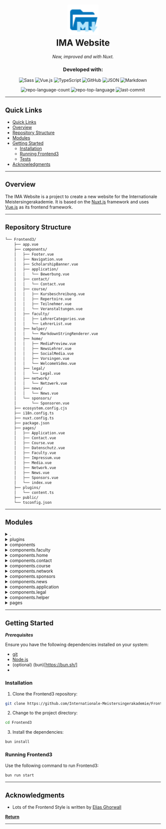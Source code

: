 <div align="center">
<h1>
   <img src="https://raw.githubusercontent.com/PKief/vscode-material-icon-theme/ec559a9f6bfd399b82bb44393651661b08aaf7ba/icons/folder-markdown-open.svg" width="100" height="100" />
   <br>
   IMA Website
</h1>
<i> New, improved and with Nuxt.</i>
<h3>Developed with:</h3>

<p align="center">
<img src="https://img.shields.io/badge/Sass-CC6699.svg?style=flat&logo=Sass&logoColor=white" alt="Sass">
<img src="https://img.shields.io/badge/Vue.js-4FC08D.svg?style=flat&logo=vuedotjs&logoColor=white" alt="Vue.js">
<img src="https://img.shields.io/badge/TypeScript-3178C6.svg?style=flat&logo=TypeScript&logoColor=white" alt="TypeScript">
<img src="https://img.shields.io/badge/GitHub-181717.svg?style=flat&logo=GitHub&logoColor=white" alt="GitHub">
<img src="https://img.shields.io/badge/JSON-000000.svg?style=flat&logo=JSON&logoColor=white" alt="JSON">
<img src="https://img.shields.io/badge/Markdown-000000.svg?style=flat&logo=Markdown&logoColor=white" alt="Markdown">
</p>

![repo-language-count](https://img.shields.io/github/languages/count/Internationale-Meistersingerakademie/Frontend3?style=flat&labelColor=E5E4E2&color=869BB3)
![repo-top-language](https://img.shields.io/github/languages/top/Internationale-Meistersingerakademie/Frontend3?style=flat&labelColor=E5E4E2&color=869BB3)
![last-commit](https://img.shields.io/github/last-commit/Internationale-Meistersingerakademie/Frontend3?style=flat&labelColor=E5E4E2&color=869BB3)
</div>

---

##  Quick Links
- [ Quick Links](#-quick-links)
- [ Overview](#-overview)
- [ Repository Structure](#-repository-structure)
- [ Modules](#modules)
- [ Getting Started](#-getting-started)
    - [ Installation](#-installation)
    - [ Running Frontend3](#-running-Frontend3)
    - [ Tests](#-tests)
- [ Acknowledgments](#-acknowledgments)

---

##  Overview

The IMA Website is a project to create a new website for the Internationale Meistersingerakademie. It is based on the [Nuxt.js](https://nuxtjs.org/) framework and uses [Vue.js](https://vuejs.org/) as its frontend framework.

---


##  Repository Structure

```
└── Frontend3/
    ├── app.vue
    ├── components/
    │   ├── Footer.vue
    │   ├── Navigation.vue
    │   ├── ScholarshipBanner.vue
    │   ├── application/
    │   │   └── Bewerbung.vue
    │   ├── contact/
    │   │   └── Contact.vue
    │   ├── course/
    │   │   ├── Kursbeschreibung.vue
    │   │   ├── Repertoire.vue
    │   │   ├── Teilnehmer.vue
    │   │   └── Veranstaltungen.vue
    │   ├── faculty/
    │   │   ├── LehrerCategories.vue
    │   │   └── LehrerList.vue
    │   ├── helper/
    │   │   └── MarkdownStringRenderer.vue
    │   ├── home/
    │   │   ├── MediaPreview.vue
    │   │   ├── NewsLehrer.vue
    │   │   ├── SocialMedia.vue
    │   │   ├── Vorsingen.vue
    │   │   └── WelcomeVideo.vue
    │   ├── legal/
    │   │   └── Legal.vue
    │   ├── network/
    │   │   └── Netzwerk.vue
    │   ├── news/
    │   │   └── News.vue
    │   └── sponsors/
    │       └── Sponsoren.vue
    ├── ecosystem.config.cjs
    ├── i18n.config.ts
    ├── nuxt.config.ts
    ├── package.json
    ├── pages/
    │   ├── Application.vue
    │   ├── Contact.vue
    │   ├── Course.vue
    │   ├── Datenschutz.vue
    │   ├── Faculty.vue
    │   ├── Impressum.vue
    │   ├── Media.vue
    │   ├── Network.vue
    │   ├── News.vue
    │   ├── Sponsors.vue
    │   └── index.vue
    ├── plugins/
    │   └── content.ts
    ├── public/
    └── tsconfig.json

```

---

##  Modules

<details closed><summary>.</summary>

| File                                                                                                                     | Summary                                                                   |
| ---                                                                                                                      | ---                                                                       |
| [app.vue](https://github.com/Internationale-Meistersingerakademie/Frontend3/blob/main/app.vue)                           | Error generating summary: HTTPStatusError occurred. See logs for details. |
| [i18n.config.ts](https://github.com/Internationale-Meistersingerakademie/Frontend3/blob/main/i18n.config.ts)             | Error generating summary: HTTPStatusError occurred. See logs for details. |
| [package.json](https://github.com/Internationale-Meistersingerakademie/Frontend3/blob/main/package.json)                 | Error generating summary: HTTPStatusError occurred. See logs for details. |
| [nuxt.config.ts](https://github.com/Internationale-Meistersingerakademie/Frontend3/blob/main/nuxt.config.ts)             | Error generating summary: HTTPStatusError occurred. See logs for details. |
| [ecosystem.config.cjs](https://github.com/Internationale-Meistersingerakademie/Frontend3/blob/main/ecosystem.config.cjs) | Error generating summary: HTTPStatusError occurred. See logs for details. |
| [tsconfig.json](https://github.com/Internationale-Meistersingerakademie/Frontend3/blob/main/tsconfig.json)               | Error generating summary: HTTPStatusError occurred. See logs for details. |

</details>

<details closed><summary>plugins</summary>

| File                                                                                                         | Summary                                                                   |
| ---                                                                                                          | ---                                                                       |
| [content.ts](https://github.com/Internationale-Meistersingerakademie/Frontend3/blob/main/plugins/content.ts) | Error generating summary: HTTPStatusError occurred. See logs for details. |

</details>

<details closed><summary>components</summary>

| File                                                                                                                                  | Summary                                                                   |
| ---                                                                                                                                   | ---                                                                       |
| [ScholarshipBanner.vue](https://github.com/Internationale-Meistersingerakademie/Frontend3/blob/main/components/ScholarshipBanner.vue) | Error generating summary: HTTPStatusError occurred. See logs for details. |
| [Footer.vue](https://github.com/Internationale-Meistersingerakademie/Frontend3/blob/main/components/Footer.vue)                       | Error generating summary: HTTPStatusError occurred. See logs for details. |
| [Navigation.vue](https://github.com/Internationale-Meistersingerakademie/Frontend3/blob/main/components/Navigation.vue)               | Error generating summary: HTTPStatusError occurred. See logs for details. |

</details>

<details closed><summary>components.faculty</summary>

| File                                                                                                                                        | Summary                                                                   |
| ---                                                                                                                                         | ---                                                                       |
| [LehrerList.vue](https://github.com/Internationale-Meistersingerakademie/Frontend3/blob/main/components/faculty/LehrerList.vue)             | Error generating summary: HTTPStatusError occurred. See logs for details. |
| [LehrerCategories.vue](https://github.com/Internationale-Meistersingerakademie/Frontend3/blob/main/components/faculty/LehrerCategories.vue) | Error generating summary: HTTPStatusError occurred. See logs for details. |

</details>

<details closed><summary>components.home</summary>

| File                                                                                                                             | Summary                                                                   |
| ---                                                                                                                              | ---                                                                       |
| [Vorsingen.vue](https://github.com/Internationale-Meistersingerakademie/Frontend3/blob/main/components/home/Vorsingen.vue)       | Error generating summary: HTTPStatusError occurred. See logs for details. |
| [SocialMedia.vue](https://github.com/Internationale-Meistersingerakademie/Frontend3/blob/main/components/home/SocialMedia.vue)   | Error generating summary: HTTPStatusError occurred. See logs for details. |
| [NewsLehrer.vue](https://github.com/Internationale-Meistersingerakademie/Frontend3/blob/main/components/home/NewsLehrer.vue)     | Error generating summary: HTTPStatusError occurred. See logs for details. |
| [WelcomeVideo.vue](https://github.com/Internationale-Meistersingerakademie/Frontend3/blob/main/components/home/WelcomeVideo.vue) | Error generating summary: HTTPStatusError occurred. See logs for details. |
| [MediaPreview.vue](https://github.com/Internationale-Meistersingerakademie/Frontend3/blob/main/components/home/MediaPreview.vue) | Error generating summary: HTTPStatusError occurred. See logs for details. |

</details>

<details closed><summary>components.contact</summary>

| File                                                                                                                      | Summary                                                                   |
| ---                                                                                                                       | ---                                                                       |
| [Contact.vue](https://github.com/Internationale-Meistersingerakademie/Frontend3/blob/main/components/contact/Contact.vue) | Error generating summary: HTTPStatusError occurred. See logs for details. |

</details>

<details closed><summary>components.course</summary>

| File                                                                                                                                       | Summary                                                                   |
| ---                                                                                                                                        | ---                                                                       |
| [Teilnehmer.vue](https://github.com/Internationale-Meistersingerakademie/Frontend3/blob/main/components/course/Teilnehmer.vue)             | Error generating summary: HTTPStatusError occurred. See logs for details. |
| [Veranstaltungen.vue](https://github.com/Internationale-Meistersingerakademie/Frontend3/blob/main/components/course/Veranstaltungen.vue)   | Error generating summary: HTTPStatusError occurred. See logs for details. |
| [Kursbeschreibung.vue](https://github.com/Internationale-Meistersingerakademie/Frontend3/blob/main/components/course/Kursbeschreibung.vue) | Error generating summary: HTTPStatusError occurred. See logs for details. |
| [Repertoire.vue](https://github.com/Internationale-Meistersingerakademie/Frontend3/blob/main/components/course/Repertoire.vue)             | Error generating summary: HTTPStatusError occurred. See logs for details. |

</details>

<details closed><summary>components.network</summary>

| File                                                                                                                        | Summary                                                                   |
| ---                                                                                                                         | ---                                                                       |
| [Netzwerk.vue](https://github.com/Internationale-Meistersingerakademie/Frontend3/blob/main/components/network/Netzwerk.vue) | Error generating summary: HTTPStatusError occurred. See logs for details. |

</details>

<details closed><summary>components.sponsors</summary>

| File                                                                                                                           | Summary                                                                   |
| ---                                                                                                                            | ---                                                                       |
| [Sponsoren.vue](https://github.com/Internationale-Meistersingerakademie/Frontend3/blob/main/components/sponsors/Sponsoren.vue) | Error generating summary: HTTPStatusError occurred. See logs for details. |

</details>

<details closed><summary>components.news</summary>

| File                                                                                                             | Summary                                                                   |
| ---                                                                                                              | ---                                                                       |
| [News.vue](https://github.com/Internationale-Meistersingerakademie/Frontend3/blob/main/components/news/News.vue) | Error generating summary: HTTPStatusError occurred. See logs for details. |

</details>

<details closed><summary>components.application</summary>

| File                                                                                                                              | Summary                                                                   |
| ---                                                                                                                               | ---                                                                       |
| [Bewerbung.vue](https://github.com/Internationale-Meistersingerakademie/Frontend3/blob/main/components/application/Bewerbung.vue) | Error generating summary: HTTPStatusError occurred. See logs for details. |

</details>

<details closed><summary>components.legal</summary>

| File                                                                                                                | Summary                                                                   |
| ---                                                                                                                 | ---                                                                       |
| [Legal.vue](https://github.com/Internationale-Meistersingerakademie/Frontend3/blob/main/components/legal/Legal.vue) | Error generating summary: HTTPStatusError occurred. See logs for details. |

</details>

<details closed><summary>components.helper</summary>

| File                                                                                                                                                   | Summary                                                                   |
| ---                                                                                                                                                    | ---                                                                       |
| [MarkdownStringRenderer.vue](https://github.com/Internationale-Meistersingerakademie/Frontend3/blob/main/components/helper/MarkdownStringRenderer.vue) | Error generating summary: HTTPStatusError occurred. See logs for details. |

</details>

<details closed><summary>pages</summary>

| File                                                                                                                 | Summary                                                                   |
| ---                                                                                                                  | ---                                                                       |
| [index.vue](https://github.com/Internationale-Meistersingerakademie/Frontend3/blob/main/pages/index.vue)             | Error generating summary: HTTPStatusError occurred. See logs for details. |
| [Application.vue](https://github.com/Internationale-Meistersingerakademie/Frontend3/blob/main/pages/Application.vue) | Error generating summary: HTTPStatusError occurred. See logs for details. |
| [News.vue](https://github.com/Internationale-Meistersingerakademie/Frontend3/blob/main/pages/News.vue)               | Error generating summary: HTTPStatusError occurred. See logs for details. |
| [Sponsors.vue](https://github.com/Internationale-Meistersingerakademie/Frontend3/blob/main/pages/Sponsors.vue)       | Error generating summary: HTTPStatusError occurred. See logs for details. |
| [Datenschutz.vue](https://github.com/Internationale-Meistersingerakademie/Frontend3/blob/main/pages/Datenschutz.vue) | Error generating summary: HTTPStatusError occurred. See logs for details. |
| [Contact.vue](https://github.com/Internationale-Meistersingerakademie/Frontend3/blob/main/pages/Contact.vue)         | Error generating summary: HTTPStatusError occurred. See logs for details. |
| [Faculty.vue](https://github.com/Internationale-Meistersingerakademie/Frontend3/blob/main/pages/Faculty.vue)         | Error generating summary: HTTPStatusError occurred. See logs for details. |
| [Course.vue](https://github.com/Internationale-Meistersingerakademie/Frontend3/blob/main/pages/Course.vue)           | Error generating summary: HTTPStatusError occurred. See logs for details. |
| [Media.vue](https://github.com/Internationale-Meistersingerakademie/Frontend3/blob/main/pages/Media.vue)             | Error generating summary: HTTPStatusError occurred. See logs for details. |
| [Impressum.vue](https://github.com/Internationale-Meistersingerakademie/Frontend3/blob/main/pages/Impressum.vue)     | Error generating summary: HTTPStatusError occurred. See logs for details. |
| [Network.vue](https://github.com/Internationale-Meistersingerakademie/Frontend3/blob/main/pages/Network.vue)         | Error generating summary: HTTPStatusError occurred. See logs for details. |

</details>

---

##  Getting Started

***Prerequisites***

Ensure you have the following dependencies installed on your system:

- [git](https://git-scm.com/downloads)
- [Node.js](https://nodejs.org/en/download/)
- (optional) (bun)[https://bun.sh/]
-

###  Installation

1. Clone the Frontend3 repository:
```sh
git clone https://github.com/Internationale-Meistersingerakademie/Frontend3
```

2. Change to the project directory:
```sh
cd Frontend3
```

3. Install the dependencies:
```sh
bun install
```

###  Running Frontend3
Use the following command to run Frontend3:
```sh
bun run start
```


---

##  Acknowledgments

- Lots of the Frontend Style is written by [Elias Ghorwall](https://github.com/eliasghorwall)

[**Return**](#-quick-links)

---
